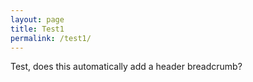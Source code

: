 ```yaml
---
layout: page
title: Test1
permalink: /test1/
---
```


Test, does this automatically add a header breadcrumb?
